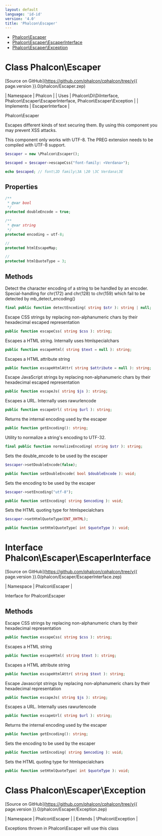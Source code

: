 ```yaml
---
layout: default
language: 'id-id'
version: '4.0'
title: 'Phalcon\Escaper'
---
```


* [Phalcon\Escaper](#escaper)
* [Phalcon\Escaper\EscaperInterface](#escaper-escaperinterface)
* [Phalcon\Escaper\Exception](#escaper-exception)

<h1 id="escaper">Class Phalcon\Escaper</h1>

[Source on GitHub](https://github.com/phalcon/cphalcon/tree/v{{ page.version }}.0/phalcon/Escaper.zep)

| Namespace | Phalcon | | Uses | Phalcon\Di\DiInterface, Phalcon\Escaper\EscaperInterface, Phalcon\Escaper\Exception | | Implements | EscaperInterface |

Phalcon\Escaper

Escapes different kinds of text securing them. By using this component you may prevent XSS attacks.

This component only works with UTF-8. The PREG extension needs to be compiled with UTF-8 support.

```php
$escaper = new \Phalcon\Escaper();

$escaped = $escaper->escapeCss("font-family: <Verdana>");

echo $escaped; // font\2D family\3A \20 \3C Verdana\3E
```

## Properties

```php
/**
 * @var bool
 */
protected doubleEncode = true;

/**
 * @var string
 */
protected encoding = utf-8;

//
protected htmlEscapeMap;

//
protected htmlQuoteType = 3;

```

## Methods

Detect the character encoding of a string to be handled by an encoder. Special-handling for chr(172) and chr(128) to chr(159) which fail to be detected by mb_detect_encoding()

```php
final public function detectEncoding( string $str ): string | null;
```

Escape CSS strings by replacing non-alphanumeric chars by their hexadecimal escaped representation

```php
public function escapeCss( string $css ): string;
```

Escapes a HTML string. Internally uses htmlspecialchars

```php
public function escapeHtml( string $text = null ): string;
```

Escapes a HTML attribute string

```php
public function escapeHtmlAttr( string $attribute = null ): string;
```

Escape JavaScript strings by replacing non-alphanumeric chars by their hexadecimal escaped representation

```php
public function escapeJs( string $js ): string;
```

Escapes a URL. Internally uses rawurlencode

```php
public function escapeUrl( string $url ): string;
```

Returns the internal encoding used by the escaper

```php
public function getEncoding(): string;
```

Utility to normalize a string's encoding to UTF-32.

```php
final public function normalizeEncoding( string $str ): string;
```

Sets the double_encode to be used by the escaper

```php
$escaper->setDoubleEncode(false);
```

```php
public function setDoubleEncode( bool $doubleEncode ): void;
```

Sets the encoding to be used by the escaper

```php
$escaper->setEncoding("utf-8");
```

```php
public function setEncoding( string $encoding ): void;
```

Sets the HTML quoting type for htmlspecialchars

```php
$escaper->setHtmlQuoteType(ENT_XHTML);
```

```php
public function setHtmlQuoteType( int $quoteType ): void;
```

<h1 id="escaper-escaperinterface">Interface Phalcon\Escaper\EscaperInterface</h1>

[Source on GitHub](https://github.com/phalcon/cphalcon/tree/v{{ page.version }}.0/phalcon/Escaper/EscaperInterface.zep)

| Namespace | Phalcon\Escaper |

Interface for Phalcon\Escaper

## Methods

Escape CSS strings by replacing non-alphanumeric chars by their hexadecimal representation

```php
public function escapeCss( string $css ): string;
```

Escapes a HTML string

```php
public function escapeHtml( string $text ): string;
```

Escapes a HTML attribute string

```php
public function escapeHtmlAttr( string $text ): string;
```

Escape Javascript strings by replacing non-alphanumeric chars by their hexadecimal representation

```php
public function escapeJs( string $js ): string;
```

Escapes a URL. Internally uses rawurlencode

```php
public function escapeUrl( string $url ): string;
```

Returns the internal encoding used by the escaper

```php
public function getEncoding(): string;
```

Sets the encoding to be used by the escaper

```php
public function setEncoding( string $encoding ): void;
```

Sets the HTML quoting type for htmlspecialchars

```php
public function setHtmlQuoteType( int $quoteType ): void;
```

<h1 id="escaper-exception">Class Phalcon\Escaper\Exception</h1>

[Source on GitHub](https://github.com/phalcon/cphalcon/tree/v{{ page.version }}.0/phalcon/Escaper/Exception.zep)

| Namespace | Phalcon\Escaper | | Extends | \Phalcon\Exception |

Exceptions thrown in Phalcon\Escaper will use this class